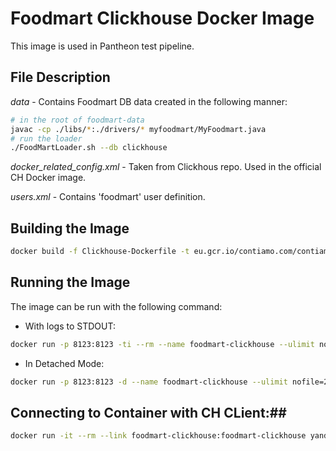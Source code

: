 # Foodmart Clickhouse Docker Image #

This image is used in Pantheon test pipeline.

## File Description ##

*data* - Contains Foodmart DB data created in the following manner:

```bash
# in the root of foodmart-data
javac -cp ./libs/*:./drivers/* myfoodmart/MyFoodmart.java
# run the loader
./FoodMartLoader.sh --db clickhouse
```

*docker_related_config.xml* - Taken from Clickhous repo. Used in the official CH Docker image.

*users.xml* - Contains 'foodmart' user definition.

## Building the Image ##

```bash
docker build -f Clickhouse-Dockerfile -t eu.gcr.io/contiamo.com/contiamo/pantheon-db:foodmart-clickhouse .
```

## Running the Image ##

The image can be run with the following command:

* With logs to STDOUT: 

```bash
docker run -p 8123:8123 -ti --rm --name foodmart-clickhouse --ulimit nofile=262144:262144 eu.gcr.io/contiamo.com/contiamo/pantheon-db:foodmart-clickhouse
```

* In Detached Mode:

```bash
docker run -p 8123:8123 -d --name foodmart-clickhouse --ulimit nofile=262144:262144 eu.gcr.io/contiamo.com/contiamo/pantheon-db:foodmart-clickhouse
```

## Connecting to Container with CH CLient:##

```bash
docker run -it --rm --link foodmart-clickhouse:foodmart-clickhouse yandex/clickhouse-client --host foodmart-clickhouse
```
